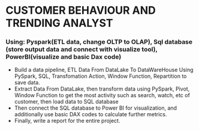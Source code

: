 # CUSTOMER BEHAVIOUR AND TRENDING ANALYST
### Using: Pyspark(ETL data, change OLTP to OLAP), Sql database (store output data and connect with visualize tool), PowerBI(visualize and basic Dax code)
- Build a data pipeline, ETL Data From DataLake To DataWareHouse Using PySpark, SQL, Transfomation Action, Window Function, Repartition to save data.
- Extract Data From DataLake, then transform data using PySpark, Pivot, Window Function to get the most activity such as search, watch, etc of customer, then load data to SQL database
- Then connect the SQL database to Power BI for visualization, and additionally use basic DAX codes to calculate further metrics.
- Finally, write a report for the entire project.


